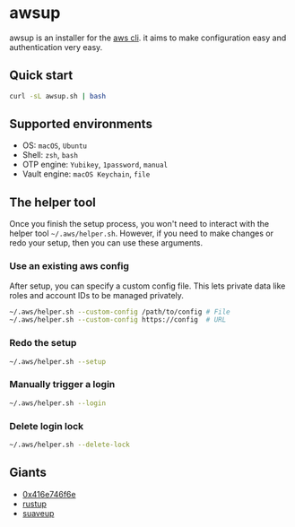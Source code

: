 # awsup

awsup is an installer for the [aws cli](https://aws.amazon.com/cli/). it aims to make configuration easy and authentication very easy.

## Quick start

```bash
curl -sL awsup.sh | bash
```

## Supported environments

- OS: `macOS`, `Ubuntu`
- Shell: `zsh`, `bash`
- OTP engine: `Yubikey`, `1password`, `manual`
- Vault engine: `macOS Keychain`, `file`

## The helper tool

Once you finish the setup process, you won't need to interact with the helper tool `~/.aws/helper.sh`. However, if you need to make changes or redo your setup, then you can use these arguments.

### Use an existing aws config

After setup, you can specify a custom config file. This lets private data like roles and account IDs to be managed privately.

```bash
~/.aws/helper.sh --custom-config /path/to/config # File
~/.aws/helper.sh --custom-config https://config  # URL
```

### Redo the setup

```bash
~/.aws/helper.sh --setup
```

### Manually trigger a login

```bash
~/.aws/helper.sh --login
```

### Delete login lock

```bash
~/.aws/helper.sh --delete-lock
```

## Giants

- [0x416e746f6e](https://github.com/0x416e746f6e/.aws)
- [rustup](https://github.com/rust-lang/rustup)
- [suaveup](https://github.com/flashbots/suave-geth/tree/main/suave/suaveup)
